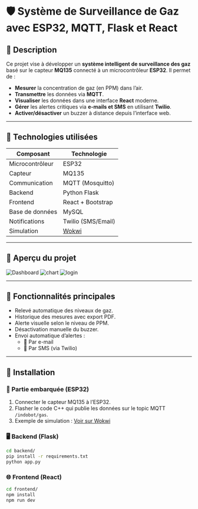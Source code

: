 # 🛡️ Système de Surveillance de Gaz avec ESP32, MQTT, Flask et React

## 📌 Description

Ce projet vise à développer un **système intelligent de surveillance des gaz** basé sur le capteur **MQ135** connecté à un microcontrôleur **ESP32**. Il permet de :

- **Mesurer** la concentration de gaz (en PPM) dans l’air.
- **Transmettre** les données via **MQTT**.
- **Visualiser** les données dans une interface **React** moderne.
- **Gérer** les alertes critiques via **e-mails et SMS** en utilisant **Twilio**.
- **Activer/désactiver** un buzzer à distance depuis l’interface web.

---

## 🧪 Technologies utilisées

| Composant        | Technologie |
|------------------|-------------|
| Microcontrôleur  | ESP32       |
| Capteur          | MQ135       |
| Communication    | MQTT (Mosquitto) |
| Backend          | Python Flask |
| Frontend         | React + Bootstrap |
| Base de données  | MySQL       |
| Notifications    | Twilio (SMS/Email) |
| Simulation       | [Wokwi](https://wokwi.com/) |

---

## 📸 Aperçu du projet
 
![Dashboard](https://github.com/user-attachments/assets/9e29b714-6be9-4701-9b31-3542834f1f2f)
![chart](https://github.com/user-attachments/assets/11a504ee-ede8-49ee-9c1a-d2395ad487c9)
![login](https://github.com/user-attachments/assets/5b9cc2e0-cbad-4c4f-a3b5-826f2da2e3a4)


---

## 🔧 Fonctionnalités principales

- Relevé automatique des niveaux de gaz.
- Historique des mesures avec export PDF.
- Alerte visuelle selon le niveau de PPM.
- Désactivation manuelle du buzzer.
- Envoi automatique d’alertes :
  - 📩 Par e-mail
  - 📱 Par SMS (via Twilio)

---

## 🚀 Installation

### 🔌 Partie embarquée (ESP32)

1. Connecter le capteur MQ135 à l’ESP32.
2. Flasher le code C++ qui publie les données sur le topic MQTT `/indobot/gas`.
3. Exemple de simulation : [Voir sur Wokwi](https://wokwi.com/projects/430968035165729793)

### 🖥️ Backend (Flask)

```bash
cd backend/
pip install -r requirements.txt
python app.py
```
### 🌐 Frontend (React)
```bash
cd frontend/
npm install
npm run dev
```


